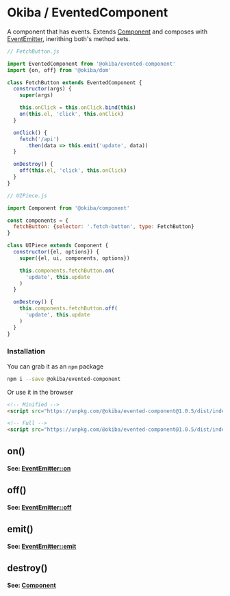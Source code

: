 

# Okiba / EventedComponent
A component that has events.
Extends [Component](https://github.com/okiba-gang/okiba/tree/master/packages/component) and
composes with [EventEmitter](https://github.com/okiba-gang/okiba/tree/master/packages/event-emitter),
inerithing both's method sets.




```javascript
// FetchButton.js

import EventedComponent from '@okiba/evented-component'
import {on, off} from '@okiba/dom'

class FetchButton extends EventedComponent {
  constructor(args) {
    super(args)

    this.onClick = this.onClick.bind(this)
    on(this.el, 'click', this.onClick)
  }

  onClick() {
    fetch('/api')
      .then(data => this.emit('update', data))
  }

  onDestroy() {
    off(this.el, 'click', this.onClick)
  }
}
```

```javascript
// UIPiece.js

import Component from '@okiba/component'

const components = {
  fetchButton: {selector: '.fetch-button', type: FetchButton}
}

class UIPiece extends Component {
  constructor({el, options}) {
    super({el, ui, components, options})

    this.components.fetchButton.on(
      'update', this.update
    )
  }

  onDestroy() {
    this.components.fetchButton.off(
      'update', this.update
    )
  }
}
```



### Installation

You can grab it as an `npm` package 
```bash
npm i --save @okiba/evented-component
```

Or use it in the browser
```html
<!-- Minified -->
<script src="https://unpkg.com/@okiba/evented-component@1.0.5/dist/index.min.js"></script>

<!-- Full -->
<script src="https://unpkg.com/@okiba/evented-component@1.0.5/dist/index.js"></script>
```




## on()







#### See: [EventEmitter::on](https://github.com/okiba-gang/okiba/tree/master/packages/event-emitter#emitname-data)







## off()







#### See: [EventEmitter::off](https://github.com/okiba-gang/okiba/tree/master/packages/event-emitter##offname-handler)







## emit()







#### See: [EventEmitter::emit](https://github.com/okiba-gang/okiba/tree/master/packages/event-emitter#emitname-data)







## destroy()







#### See: [Component](https://github.com/okiba-gang/okiba/tree/master/packages/component#destroy)






